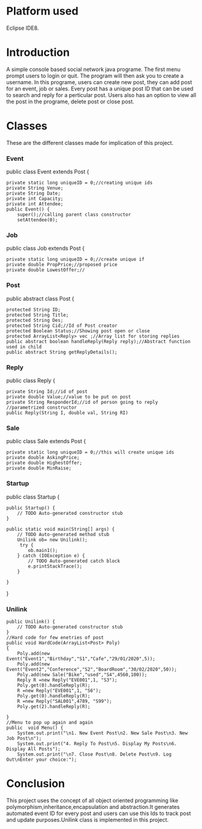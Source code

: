 # Platform used
Eclipse IDE8.


# Introduction
A simple console based social network java programe.
The first menu prompt users to login or quit.
The program will then ask you to create a username.
In this programe, users can create new post, they can add post for an event, job or sales.
Every post has a unique post ID that can be used to search and reply for a perticular post.
Users also has an option to view all the post in the programe, delete post or close post.

# Classes
These are the different classes made for implication of this project.

### Event
public class Event extends Post {

	private static long uniqueID = 0;//creating unique ids
	private String Venue;
	private String Date;
	private int Capacity;
	private int Attendee;
	public Event() {
		super();//calling parent class constructor
		setAttendee(0);
		
	
### Job
public class Job extends Post {

	private static long uniqueID = 0;//create unique if
	private double PropPrice;//proposed price
	private double LowestOffer;//
	
### Post
public abstract class Post {

	protected String ID;
	protected String Title;
	protected String Des;
	protected String Cid;//Id of Post creator
	protected Boolean Status;//Showing post open or close
	protected ArrayList<Reply> vec ;//Array list for storing replies
	public abstract boolean handleReply(Reply reply);//Abstract function used in child
	public abstract String getReplyDetails();

### Reply
public class Reply {

	private String Id;//id of post
	private double Value;//value to be put on post
	private String ResponderId;//id of person going to reply
	//parametrized constructor
	public Reply(String I, double val, String RI)
  
### Sale
public class Sale extends Post {

	private static long uniqueID = 0;//this will create unique ids
	private double AskingPrice;
	private double HighestOffer;
	private double MinRaise;
  
### Startup
public class Startup {

	public Startup() {
		// TODO Auto-generated constructor stub
	}

	public static void main(String[] args) {
		// TODO Auto-generated method stub
		Unilink ob= new Unilink();
		 try {
			ob.main1();
		} catch (IOException e) {
			// TODO Auto-generated catch block
			e.printStackTrace();
		}

	}
  }
### Unilink
	public Unilink() {
		// TODO Auto-generated constructor stub
	}
	//Hard code for few enetries of post
	public void HardCode(ArrayList<Post> Poly)
	{
		Poly.add(new Event("Event1","Birthday","S1","Cafe","29/01/2020",5));
		Poly.add(new Event("Event2","Conference","S2","BoardRoom","30/02/2020",50));
		Poly.add(new Sale("Bike","used","S4",4560,100));
		Reply R =new Reply("EVE001",1, "S3");
		Poly.get(0).handleReply(R);
		R =new Reply("EVE001",1, "S6");
		Poly.get(0).handleReply(R);
		R =new Reply("SAL001",4789, "S99");
		Poly.get(2).handleReply(R);
		
	}
	//Menu to pop up again and again
	public  void Menu() {
		System.out.print("\n1. New Event Post\n2. New Sale Post\n3. New Job Post\n");
		System.out.print("4. Reply To Post\n5. Display My Posts\n6. Display All Posts");
		System.out.print("\n7. Close Post\n8. Delete Post\n9. Log Out\nEnter your choice:");

# Conclusion
This project uses the concept of all object oriented programming like polymorphism,inheritance,encapsulation and abstraction.It generates automated event ID for every post and users can use this Ids to track post and update purposes.Unilink class is implemented in this project.

